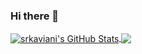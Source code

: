 ### Hi there 👋


<a href="https://blog.n0p.me">
  <img align="center" src="https://github-readme-stats.vercel.app/api?username=srkaviani&show_icons=true&line_height=33&count_private=true&theme=dark" alt="srkaviani's GitHub Stats" />
</a>

<a href="https://blog.n0p.me">
  <img align="center" src="https://github-readme-stats.vercel.app/api/top-langs/?username=srkaviani&exclude_repo=49rc1,vte-290,r6p2&hide=javascript,html&langs_count=4&theme=dark" />
</a>

